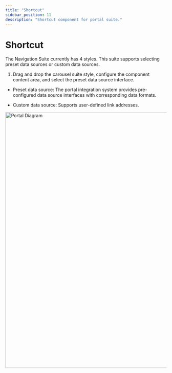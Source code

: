 ```yaml
---
title: "Shortcut"
sidebar_position: 11
description: "Shortcut component for portal suite."
---
```


# Shortcut

The Navigation Suite currently has 4 styles. This suite supports selecting preset data sources or custom data sources.

1.	Drag and drop the carousel suite style, configure the component content area, and select the preset data source interface.
- Preset data source: The portal integration system provides pre-configured data source interfaces with corresponding data formats.


- Custom data source: Supports user-defined link addresses.
<div style={{ display: 'flex', justifyContent: 'left' }}>
  <img src="/shortcut.png" alt="Portal Diagram" width="800" />
</div>